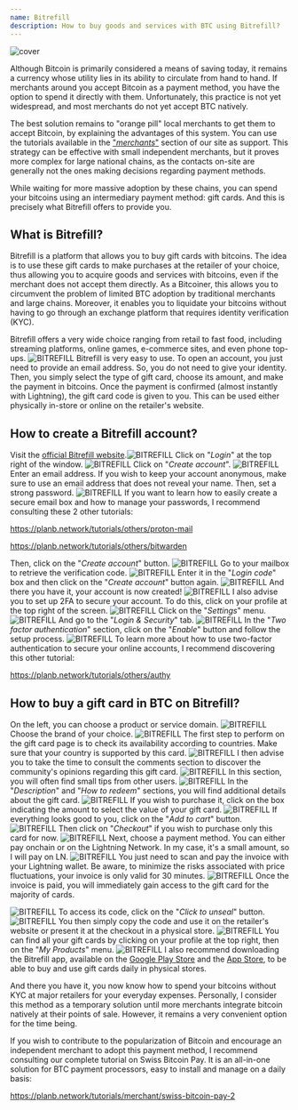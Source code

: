 ```yaml
---
name: Bitrefill
description: How to buy goods and services with BTC using Bitrefill?
---
```

![cover](assets/cover.webp)

Although Bitcoin is primarily considered a means of saving today, it remains a currency whose utility lies in its ability to circulate from hand to hand. If merchants around you accept Bitcoin as a payment method, you have the option to spend it directly with them. Unfortunately, this practice is not yet widespread, and most merchants do not yet accept BTC natively.

The best solution remains to "orange pill" local merchants to get them to accept Bitcoin, by explaining the advantages of this system. You can use the tutorials available in the ["*merchants*"](https://planb.network/tutorials/merchant) section of our site as support. This strategy can be effective with small independent merchants, but it proves more complex for large national chains, as the contacts on-site are generally not the ones making decisions regarding payment methods.

While waiting for more massive adoption by these chains, you can spend your bitcoins using an intermediary payment method: gift cards. And this is precisely what Bitrefill offers to provide you.

## What is Bitrefill?

Bitrefill is a platform that allows you to buy gift cards with bitcoins. The idea is to use these gift cards to make purchases at the retailer of your choice, thus allowing you to acquire goods and services with bitcoins, even if the merchant does not accept them directly. As a Bitcoiner, this allows you to circumvent the problem of limited BTC adoption by traditional merchants and large chains. Moreover, it enables you to liquidate your bitcoins without having to go through an exchange platform that requires identity verification (KYC).

Bitrefill offers a very wide choice ranging from retail to fast food, including streaming platforms, online games, e-commerce sites, and even phone top-ups.
![BITREFILL](assets/notext/01.webp)
Bitrefill is very easy to use. To open an account, you just need to provide an email address. So, you do not need to give your identity. Then, you simply select the type of gift card, choose its amount, and make the payment in bitcoins. Once the payment is confirmed (almost instantly with Lightning), the gift card code is given to you. This can be used either physically in-store or online on the retailer's website.

## How to create a Bitrefill account?
Visit the [official Bitrefill website](https://www.bitrefill.com).![BITREFILL](assets/notext/02.webp)
Click on "*Login*" at the top right of the window.
![BITREFILL](assets/notext/03.webp)
Click on "*Create account*".
![BITREFILL](assets/notext/04.webp)
Enter an email address. If you wish to keep your account anonymous, make sure to use an email address that does not reveal your name. Then, set a strong password.
![BITREFILL](assets/notext/05.webp)
If you want to learn how to easily create a secure email box and how to manage your passwords, I recommend consulting these 2 other tutorials:

https://planb.network/tutorials/others/proton-mail

https://planb.network/tutorials/others/bitwarden

Then, click on the "*Create account*" button.
![BITREFILL](assets/notext/06.webp)
Go to your mailbox to retrieve the verification code.
![BITREFILL](assets/notext/07.webp)
Enter it in the "*Login code*" box and then click on the "*Create account*" button again.
![BITREFILL](assets/notext/08.webp)
And there you have it, your account is now created!
![BITREFILL](assets/notext/09.webp)
I also advise you to set up 2FA to secure your account. To do this, click on your profile at the top right of the screen.
![BITREFILL](assets/notext/10.webp)
Click on the "*Settings*" menu.
![BITREFILL](assets/notext/11.webp)
And go to the "*Login & Security*" tab.
![BITREFILL](assets/notext/12.webp)
In the "*Two factor authentication*" section, click on the "*Enable*" button and follow the setup process.
![BITREFILL](assets/notext/13.webp)
To learn more about how to use two-factor authentication to secure your online accounts, I recommend discovering this other tutorial:

https://planb.network/tutorials/others/authy

## How to buy a gift card in BTC on Bitrefill?

On the left, you can choose a product or service domain.
![BITREFILL](assets/notext/14.webp)
Choose the brand of your choice.
![BITREFILL](assets/notext/15.webp)
The first step to perform on the gift card page is to check its availability according to countries. Make sure that your country is supported by this card.
![BITREFILL](assets/notext/16.webp)
I then advise you to take the time to consult the comments section to discover the community's opinions regarding this gift card.
![BITREFILL](assets/notext/17.webp)
In this section, you will often find small tips from other users.
![BITREFILL](assets/notext/18.webp)
In the "*Description*" and "*How to redeem*" sections, you will find additional details about the gift card. ![BITREFILL](assets/notext/19.webp)
If you wish to purchase it, click on the box indicating the amount to select the value of your gift card.
![BITREFILL](assets/notext/20.webp)
If everything looks good to you, click on the "*Add to cart*" button.
![BITREFILL](assets/notext/21.webp)
Then click on "*Checkout*" if you wish to purchase only this card for now.
![BITREFILL](assets/notext/22.webp)
Next, choose a payment method. You can either pay onchain or on the Lightning Network. In my case, it's a small amount, so I will pay on LN.
![BITREFILL](assets/notext/23.webp)
You just need to scan and pay the invoice with your Lightning wallet. Be aware, to minimize the risks associated with price fluctuations, your invoice is only valid for 30 minutes.
![BITREFILL](assets/notext/24.webp)
Once the invoice is paid, you will immediately gain access to the gift card for the majority of cards.

![BITREFILL](assets/notext/25.webp)
To access its code, click on the "*Click to unseal*" button.
![BITREFILL](assets/notext/26.webp)
You then simply copy the code and use it on the retailer's website or present it at the checkout in a physical store.
![BITREFILL](assets/notext/27.webp)
You can find all your gift cards by clicking on your profile at the top right, then on the "*My Products*" menu.
![BITREFILL](assets/notext/28.webp)
I also recommend downloading the Bitrefill app, available on the [Google Play Store](https://play.google.com/store/apps/details?id=com.bitrefill.app) and the [App Store](https://apps.apple.com/in/app/bitrefill/id1378102623), to be able to buy and use gift cards daily in physical stores.

And there you have it, you now know how to spend your bitcoins without KYC at major retailers for your everyday expenses. Personally, I consider this method as a temporary solution until more merchants integrate bitcoin natively at their points of sale. However, it remains a very convenient option for the time being.

If you wish to contribute to the popularization of Bitcoin and encourage an independent merchant to adopt this payment method, I recommend consulting our complete tutorial on Swiss Bitcoin Pay. It is an all-in-one solution for BTC payment processors, easy to install and manage on a daily basis:

https://planb.network/tutorials/merchant/swiss-bitcoin-pay-2
